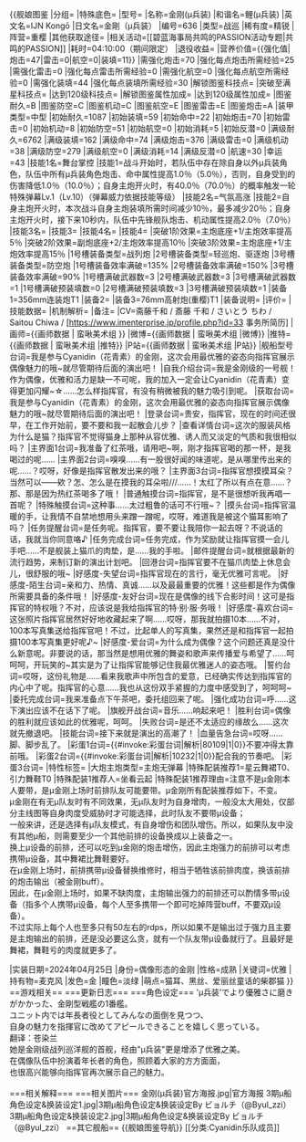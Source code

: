 {{舰娘图鉴
|分组=
|特殊底色=
|型号=
|名称=金刚(μ兵装)
|和谐名=鲤(μ兵装)
|英文名=IJN Kongō
|日文名=金剛（μ兵装）
|编号=636
|类型=战巡
|稀有度=精锐
|阵营=重樱
|其他获取途径=<!--【无则不填】-->
|相关活动=[[碧蓝海事局共鸣的PASSION活动专题|共鸣的PASSION]]
|耗时=04:10:00（期间限定）
|退役收益=<!--无法退役则填无法退役，否则不填-->
|营养价值={{强化值|炮击=47|雷击=0|航空=0|装填=11}}
|需强化炮击=70
|强化每点炮击所需经验=25
|需强化雷击=0
|强化每点雷击所需经验=0
|需强化航空=0
|强化每点航空所需经验=0
|需强化装填=44
|强化每点装填所需经验=30
|解锁图鉴科技点=
|突破至满星科技点=
|达到120级科技点=
|解锁图鉴属性加成=
|达到120级属性加成=
|图鉴耐久=B
|图鉴防空=C
|图鉴机动=C
|图鉴航空=E
|图鉴雷击=E
|图鉴炮击=A
|装甲类型=中型
|初始耐久=1087
|初始装填=59
|初始命中=22
|初始炮击=70
|初始雷击=0
|初始机动=8
|初始防空=51
|初始航空=0
|初始消耗=5
|初始反潜=0
|满级耐久=6762
|满级装填=162
|满级命中=74
|满级炮击=376
|满级雷击=0
|满级机动=38
|满级防空=279
|满级航空=0
|满级消耗=14
|满级反潜=0
|航速=30
|幸运=43
|技能1名=舞台掌控
|技能1=战斗开始时，若队伍中存在除自身以外μ兵装角色，队伍中所有μ兵装角色炮击、命中属性提高1.0％（5.0％），否则，自身受到的伤害降低1.0％（10.0％）；自身主炮开火时，有40.0％（70.0％）的概率触发一轮特殊弹幕Lv.1（Lv.10）（弹幕威力依据技能等级）
|技能2名=气氛高涨
|技能2=自身主炮开火时，本次战斗自身主炮装填所需时间减少10％，最多减少20％；自身主炮开火时，接下来10秒内，队伍中先锋舰队炮击、机动属性提高2.0％（7.0％）
|技能3名=
|技能3=
|技能4名=
|技能4=
|突破1阶效果=主炮底座+1/主炮效率提高5％
|突破2阶效果=副炮底座+2/主炮效率提高10％
|突破3阶效果=主炮底座+1/主炮效率提高15％
|1号槽装备类型=战列炮
|2号槽装备类型=轻巡炮、驱逐炮
|3号槽装备类型=防空炮
|1号槽装备效率满破=135%
|2号槽装备效率满破=150%
|3号槽装备效率满破=90%
|1号槽满破武器数=3
|2号槽满破武器数=3
|3号槽满破武器数=1
|1号槽满破预装填数=0
|2号槽满破预装填数=3
|3号槽满破预装填数=1
|装备1=356mm连装炮T1
|装备2=
|装备3=76mm高射炮(重樱)T1
|装备说明=
|评价=
|技能数据=
|机制解析=
|备注=
|CV=斋藤千和 / 斎藤 千和 / さいとう ちわ / Saitou Chiwa / [https://www.imenterprise.jp/profile.php?id=33 事务所简历]
|画师={{画师数据 | 蛮啾美术组 }}
|微博={{画师数据 | 蛮啾美术组 |微博}}
|推特={{画师数据 | 蛮啾美术组 |推特}}
|P站={{画师数据 | 蛮啾美术组 |P站}}
|舰船型号台词=我是参与Cyanidin（花青素）的金刚，这次会用最优雅的姿态向指挥官展示偶像魅力的哦~就尽管期待后面的演出吧！
|自我介绍台词=我是金刚级的一号舰！作为偶像，优雅和活力是缺一不可呢，我的加入一定会让Cyanidin（花青素）变得更加闪耀~☆……怎么样指挥官，有没有稍微被我的魅力吸引到呢。
|获取台词=我是参与Cyanidin（花青素）的金刚，这次会用最优雅的姿态向指挥官展示偶像魅力的哦~就尽管期待后面的演出吧！
|登录台词=贵安，指挥官，现在的时间还很早，在工作开始前，要不要和我一起散会儿步？
|查看详情台词=这次的服装风格为什么是猫？指挥官不觉得猫身上那种从容优雅、诱人而又淡定的气质和我很相似吗？
|主界面1台词=我准备了红茶哦，请用吧~啊，刚才指挥官喝的那一杯，是我喝过的呢……
|主界面2台词=嗅嗅……有一股很好闻的味道呢，是从哪里传出来的呢……？哎呀，好像是指挥官散发出来的哦？
|主界面3台词=指挥官想摸摸耳朵？当然可以——欸？怎、怎么是在摸我的耳朵啦///……！太红了所以有点在意……？那、那是因为热红茶喝多了哦！
|普通触摸台词=指挥官，是不是很想听我再唱一首呢？
|特殊触摸台词=这种事……太过粗鲁的话可不行哦~？
|摸头台词=指挥官温暖的手，让我情不自禁地想用头来蹭一蹭呢，哎呀，难道我是被这个猫耳影响了吗？
|任务提醒台词=是任务呢。指挥官，要不要让我陪你一起去呀？不说话的话，我就当你同意咯♪
|任务完成台词=任务完成，作为奖励就让指挥官摸一会儿手吧……不是舰装上猫爪的肉垫，是……我的手啦。
|邮件提醒台词=就根据最新的流行趋势，来制订新的演出计划吧。
|回港台词=指挥官要不在猫爪肉垫上休息会儿，很舒服的哦~
|好感度-失望台词=指挥官现在的言行，毫无优雅可言呢。
|好感度-陌生台词=亲和力、热情、真诚……以及最最重要的优雅！这些都是作为偶像所需要具备的条件哦！
|好感度-友好台词=现在是偶像的线下合影时间！这可是指挥官的特权哦？不对，应该说是我给指挥官的特·别·服·务哦！
|好感度-喜欢台词=这张照片指挥官居然好好地收藏起来了啊……哎呀，那我就拍摄10本……不对，100本写真集送给指挥官吧！不过，比起单人的写真集，果然还是和指挥官一起拍摄100本写真集更好呢♪~
|好感度-爱台词=为什么成为偶像？这个问题还真是没什么新意呢。非要说的话，那当然是想用优雅的舞姿和歌声来传播爱与希望了……呵呵呵，开玩笑的~其实是为了让指挥官能够记住我最优雅迷人的姿态哦。
|誓约台词=哎呀，这份礼物是……看来我歌声中所包含的爱意，已经确实传达到指挥官的内心中了呢。指挥官的心意……我也从这份双手紧握的力度中感受到了，呵呵呵~
|委托完成台词=我来准备点下午茶吧，委托组回来了呢。
|强化成功台词=呼……这下演出应该不在话下了呢。
|旗舰开战台词=音乐……响起来吧！
|胜利台词=偶像的胜利就应该如此的优雅呢，呵呵。
|失败台词=是还不太适应的缘故么……这次就先撤退吧。
|技能台词=接下来就是演出的高潮了！
|血量告急台词=哎呀……脚、脚步乱了。
|彩蛋1台词={{#invoke:彩蛋台词|解析|80109|1|0}}不要冲得太靠前哦。
|彩蛋2台词={{#invoke:彩蛋台词|解析|10232|1|0}}配合我的节奏吧。
|彩蛋3台词=
|特性标签=
|大炮主炮类型=主炮无弹幕
|特殊配装推荐1=星云舞裙T0、引力舞鞋T0
|特殊配装1推荐人=坐看云起
|特殊配装1推荐理由=注意不是μ金刚本人要带，是μ金刚上场时前排队友可能要带。μ金刚所有配装推荐如下，不变。<br>
μ金刚在有无μ队友时有不同效果，无μ队友时为自身增肉，一般没太大用处，仅部分主线图等自身肉度受威胁时才可能选择，此时队友不要带μ设备；<br>
一般来讲，还是选择有μ队友模式，有自身增伤和团队增伤。所以，如果队友中没有其他μ船，则需要至少一个其他前排的设备换成以上装备之一。<br>
换上μ设备的前排，还可以吃到μ金刚的炮击增伤，因此主炮强力的前排可以考虑携带μ设备，其中舞裙比舞鞋要好。<br>
在μ金刚上场时，前排携带μ设备替换维修时，相当于牺牲该前排肉度，换该前排的炮击输出（被金刚buff）。<br>
因此，在μ金刚上场时，如果不缺肉度，主炮输出强力的前排还可以酌情多带μ设备（指多个人携带μ设备，每个人至多携带一个即可吃掉阵营buff，不要双μ设备）。<br>
不过实际上每个人也至多只有50左右的rdps，所以如果不是输出过于强力且主要是主炮输出的前排，还是没必要这么贪，就有一个队友带μ设备就行了。且最好是舞裙，舞鞋亏的肉度就更多了。

|实装日期=2024年04月25日
|身份=偶像形态的金刚
|性格=成熟
|关键词=优雅
|持有物=麦克风
|发色=金
|瞳色=淡绿
|萌点=猫耳、黑丝、爱丽丝童话的柴郡猫
}}
==游戏相关==
===更新日志===
===角色设定===
'μ兵装'でより優雅さに磨きがかかった、金剛型戦艦の1番艦。<br>
ユニット内では年長者役としてみんなの面倒を見つつ、<br>
自身の魅力を指揮官に改めてアピールできることを嬉しく思っている。<br>
翻译：苍染兰<br>
她是金刚级战列巡洋舰的首舰，经由"μ兵装"更是增添了优雅之美。<br>
在偶像队伍中扮演着年长者的角色，照顾着大家的方方面面，<br>
也很高兴能够向指挥官再次展示自己的魅力。<br><br>
===相关解释===
===相关图片===
<gallery mode="packed" heights="250px">
金刚(μ兵装)官方海报.jpg|官方海报
3期μ船角色设定&换装设定1.jpg|3期μ船角色设定&换装设定By ビョルチ（@Byul_zzi）
3期μ船角色设定&换装设定2.jpg|3期μ船角色设定&换装设定By ビョルチ（@Byul_zzi）
</gallery>
==其它舰船==
{{舰娘图鉴导航}}
[[分类:Cyanidin乐队成员]]